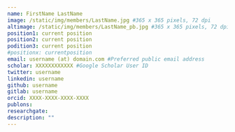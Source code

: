 ```yaml
---
name: FirstName LastName
image: /static/img/members/LastName.jpg #365 x 365 pixels, 72 dpi
altimage: /static/img/members/LastName_pb.jpg #365 x 365 pixels, 72 dpi
position1: current position
position2: current position
podition3: current position
#positionx: currentposition
email: username (at) domain.com #Preferred public email address
scholar: XXXXXXXXXXXX #Google Scholar User ID
twitter: username
linkedin: username
github: username
gitlab: username
orcid: XXXX-XXXX-XXXX-XXXX
publons:
researchgate:
description: ""
---
```

